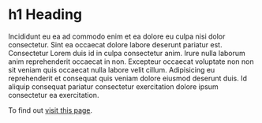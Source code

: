# h1 Heading
Incididunt eu ea ad commodo enim et ea dolore eu culpa nisi dolor consectetur. Sint ea occaecat dolore labore deserunt pariatur est. Consectetur Lorem duis id in culpa consectetur anim. Irure nulla laborum anim reprehenderit occaecat in non. Excepteur occaecat voluptate non non sit veniam quis occaecat nulla labore velit cillum. Adipisicing eu reprehenderit et consequat quis veniam dolore eiusmod deserunt duis. Id aliquip consequat pariatur consectetur exercitation dolore ipsum consectetur ea exercitation.

To find out [visit this page](https://www.google.com).